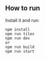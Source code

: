 ## How to run

Install it and run:

```
npm install
npm run tiles
npm run dev
or
npm run build
npm run start
```

